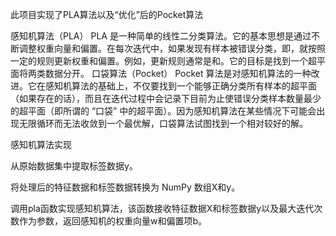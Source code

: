 此项目实现了PLA算法以及“优化”后的Pocket算法


感知机算法（PLA）
PLA 是一种简单的线性二分类算法。它的基本思想是通过不断调整权重向量和偏置。在每次迭代中，如果发现有样本被错误分类，即，就按照一定的规则更新权重和偏置。例如，更新规则通常是和。它的目标是找到一个超平面将两类数据分开。
口袋算法（Pocket）
Pocket 算法是对感知机算法的一种改进。它在感知机算法的基础上，不仅要找到一个能够正确分类所有样本的超平面（如果存在的话），而且在迭代过程中会记录下目前为止使错误分类样本数量最少的超平面（即所谓的 “口袋” 中的超平面）。因为感知机算法在某些情况下可能会出现无限循环而无法收敛到一个最优解，口袋算法试图找到一个相对较好的解。

感知机算法实现

从原始数据集中提取标签数据y。

将处理后的特征数据和标签数据转换为 NumPy 数组X和y。

调用pla函数实现感知机算法，该函数接收特征数据X和标签数据y以及最大迭代次数作为参数，返回感知机的权重向量w和偏置项b。
